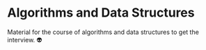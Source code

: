 # Algorithms and Data Structures

Material for the course of algorithms and data structures to get the interview.
:alien: